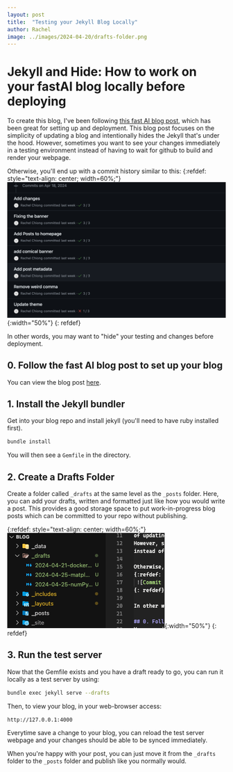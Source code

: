 ```yaml
---
layout: post
title:  "Testing your Jekyll Blog Locally"
author: Rachel
image: ../images/2024-04-20/drafts-folder.png
---
```


# Jekyll and Hide: How to work on your fastAI blog locally before deploying
To create this blog, I've been following [this fast AI blog post](https://www.fast.ai/posts/2020-01-16-fast_template.html),
which has been great for setting up and deployment. This blog post focuses on the simplicity
of updating a blog and intentionally hides the Jekyll that's under the hood.
However, sometimes you want to see your changes immediately in a testing environment
instead of having to wait for github to build and render your webpage.

Otherwise, you'll end up with a commit history similar to this:
{:refdef: style="text-align: center; width=60%;"}
 ![Commit History Image](/images/2024-04-20/commit-history.png){:width="50%"}
{: refdef}

In other words, you may want to "hide" your testing and changes before deployment.

## 0. Follow the fast AI blog post to set up your blog
You can view the blog post [here](https://www.fast.ai/posts/2020-01-16-fast_template.html).

## 1. Install the Jekyll bundler
Get into your blog repo and install jekyll (you'll need to have ruby installed first).
```bash
bundle install
```

You will then see a ```Gemfile``` in the directory.

## 2. Create a Drafts Folder
Create a folder called ```_drafts``` at the same level as the ```_posts``` folder.
Here, you can add your drafts, written and formatted just like how you would
write a post. This provides a good storage space to put work-in-progress blog posts
which can be committed to your repo without publishing.

{:refdef: style="text-align: center; width=60%;"}
 ![Drafts folder](/images/2024-04-20/drafts-folder.png){:width="50%"}
{: refdef}

## 3. Run the test server
Now that the Gemfile exists and you have a draft ready to go, you can run it
locally as a test server by using:
```bash
bundle exec jekyll serve --drafts
```

Then, to view your blog, in your web-browser access:
```
http://127.0.0.1:4000
```
Everytime save a change to your blog, you can reload the test server webpage and your
changes should be able to be synced immediately.

When you're happy with your post, you can just move it from the ```_drafts``` folder
to the ```_posts``` folder and publish like you normally would.


